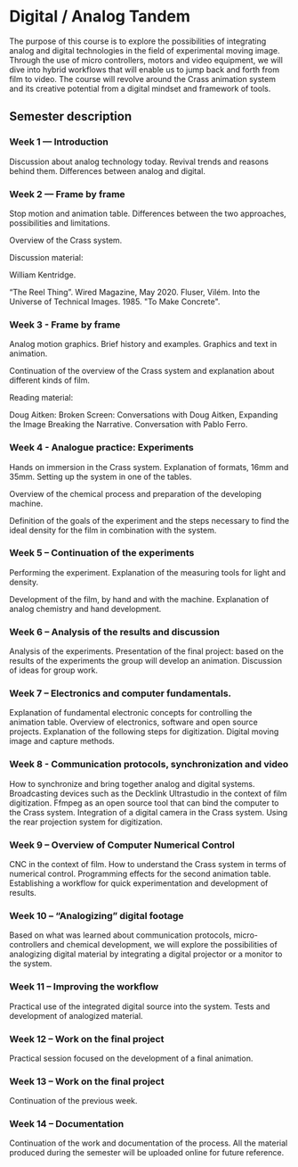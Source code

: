 # Digital / Analog Tandem

The purpose of this course is to explore the possibilities of integrating analog and digital technologies in the field of experimental moving image. Through the use of micro controllers, motors and video equipment, we will dive into hybrid workflows that will enable us to jump back and forth from film to video. The course will revolve around the Crass animation system and its creative potential from a digital mindset and framework of tools. 


## Semester description


### Week 1 — Introduction

Discussion about analog technology today. Revival trends and reasons behind them. Differences between analog and digital.

### Week 2 — Frame by frame

Stop motion and animation table. Differences between the two approaches, possibilities and limitations.

Overview of the Crass system.

Discussion material:

William Kentridge. 
<a href="https://www.youtube.com/watch?v=G11wOmxoJ6U" target="_blank"></a>


“The Reel Thing”. Wired Magazine, May 2020.
Fluser, Vilém. Into the Universe of Technical Images. 1985. "To Make Concrete".


### Week 3 - Frame by frame

Analog motion graphics. Brief history and examples. Graphics and text in animation.

Continuation of the overview of the Crass system and explanation about different kinds of film.

Reading material: 

Doug Aitken: Broken Screen: Conversations with Doug Aitken, Expanding the Image Breaking the Narrative. Conversation with Pablo Ferro.

### Week 4 - Analogue practice: Experiments

Hands on immersion in the Crass system. Explanation of formats, 16mm and 35mm. 
Setting up the system in one of the tables. 

Overview of the chemical process and preparation of the developing machine.

Definition of the goals of the experiment and the steps necessary to find the ideal density for the film in combination with the system.

### Week 5 – Continuation of the experiments

Performing the experiment. Explanation of the measuring tools for light and density.

Development of the film, by hand and with the machine. Explanation of analog chemistry and hand development. 

### Week 6 – Analysis of the results and discussion

Analysis of the experiments. Presentation of the final project: based on the results of the experiments the group will develop an animation. Discussion of ideas for group work.

### Week 7 – Electronics and computer fundamentals.

Explanation of fundamental electronic concepts for controlling the animation table. Overview of electronics, software and open source projects. Explanation of the following steps for digitization. Digital moving image and capture methods.

### Week 8 -  Communication protocols, synchronization and video

How to synchronize and bring together analog and digital systems. Broadcasting devices such as the Decklink Ultrastudio in the context of film digitization. Ffmpeg as an open source tool that can bind the computer to the Crass system. Integration of a digital camera in the Crass system. Using the rear projection system for digitization.


### Week 9 – Overview of Computer Numerical Control

CNC in the context of film. How to understand the Crass system in terms of numerical control. Programming effects for the second animation table. Establishing a workflow for quick experimentation and development of results.


### Week 10 – “Analogizing” digital footage

Based on what was learned about communication protocols, micro-controllers and chemical development, we will explore the possibilities of analogizing digital material by integrating a digital projector or a monitor to the system. 

### Week 11 – Improving the workflow

Practical use of the integrated digital source into the system. Tests and development of analogized material.

### Week 12 – Work on the final project

Practical session focused on the development of a final animation.

### Week 13 – Work on the final project

Continuation of the previous week.

### Week 14 – Documentation

Continuation of the work and documentation of the process. All the material produced during the semester will be uploaded online for future reference.
